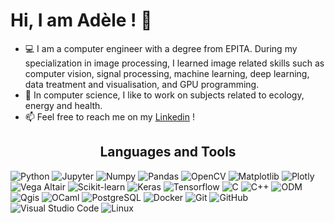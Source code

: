 # Hi, I am Adèle ! 👋

- 💻 I am a computer engineer with a degree from EPITA.
During  my  specialization  in  image  processing,  I  learned  image  related skills  such  as  computer  vision, 
signal  processing, machine  learning, deep learning, data treatment and visualisation, and  GPU  programming. 
- 📖 In computer science, I like to work on subjects related to ecology, energy and health.
- 📫 Feel free to reach me on my <a href="https://www.linkedin.com/in/adele-pluquet/" title="WebSite">Linkedin</a> !

<h2 align="center">Languages and Tools</h2>

![Python](https://img.shields.io/badge/-Python-3776AB?logo=Python&logoColor=white&style=for-the-badge)
![Jupyter](https://img.shields.io/badge/-JUPYTER-F37626?style=for-the-badge&logo=jupyter&logoColor=white)
![Numpy](https://img.shields.io/badge/-NUMPY-013243?style=for-the-badge&logo=numpy&logoColor=white)
![Pandas](https://img.shields.io/badge/-PANDAS-150458?style=for-the-badge&logo=pandas&logoColor=white)
![OpenCV](https://img.shields.io/badge/-OpenCV-5C3EE8?logo=OpenCV&logoColor=white&style=for-the-badge)
![Matplotlib](https://img.shields.io/badge/Matplotlib-21b5f4.svg?style=for-the-badge&logo=Altair&logoColor=white)
![Plotly](https://img.shields.io/badge/Plotly-3F4F75.svg?style=for-the-badge&logo=Plotly&logoColor=white)
![Vega Altair](https://img.shields.io/badge/Vega%20Altair-21b5f4.svg?style=for-the-badge&logo=Altair&logoColor=white)
![Scikit-learn](https://img.shields.io/badge/-Scikit%20Learn-F7931E?logo=scikit-learn&logoColor=white&style=for-the-badge)
![Keras](https://img.shields.io/badge/-KERAS-D00000?style=for-the-badge&logo=keras&logoColor=white)
![Tensorflow](https://img.shields.io/badge/-TENSORFLOW-FF6F00?style=for-the-badge&logo=tensorflow&logoColor=white)
![C](https://img.shields.io/badge/-C-green?style=for-the-badge&logo=c&logoColor=white)
![C++](https://img.shields.io/badge/-C%2B%2B-red?style=for-the-badge&logo=cplusplus&logoColor=white)
![ODM](https://img.shields.io/badge/-Open%20Drone%20Map-f15a24?logo=logoColor=white&style=for-the-badge)
![Qgis](https://img.shields.io/badge/-Qgis-589632?logo=Qgis&logoColor=white&style=for-the-badge)
![OCaml](https://img.shields.io/badge/OCaml-EC6813?style=for-the-badge&logo=OCaml&logoColor=white)
![PostgreSQL](https://img.shields.io/badge/PostgreSQL-4169E1?style=for-the-badge&logo=PostgreSQL&logoColor=white)
![Docker](https://img.shields.io/badge/docker-2496ED?style=for-the-badge&logo=docker&logoColor=white)
![Git](https://img.shields.io/badge/git-F05032?style=for-the-badge&logo=git&logoColor=white)
![GitHub](https://img.shields.io/badge/github-181717?style=for-the-badge&logo=github&logoColor=white)
![Visual Studio Code](https://img.shields.io/badge/Visual%20Studio%20Code-5C2D91?style=for-the-badge&logo=visual-studio-code&logoColor=white)
![Linux](https://img.shields.io/badge/Linux-FCC624?style=for-the-badge&logo=Linux&logoColor=white)
